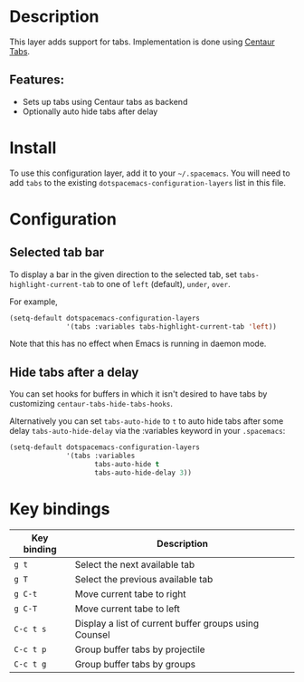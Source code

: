 Description
===========

This layer adds support for tabs. Implementation is done using [Centaur
Tabs](https://github.com/ema2159/centaur-tabs).

Features:
---------

-   Sets up tabs using Centaur tabs as backend
-   Optionally auto hide tabs after delay

Install
=======

To use this configuration layer, add it to your `~/.spacemacs`. You will
need to add `tabs` to the existing `dotspacemacs-configuration-layers`
list in this file.

Configuration
=============

Selected tab bar
----------------

To display a bar in the given direction to the selected tab, set
`tabs-highlight-current-tab` to one of `left` (default), `under`,
`over`.

For example,

``` commonlisp
(setq-default dotspacemacs-configuration-layers
              '(tabs :variables tabs-highlight-current-tab 'left))
```

Note that this has no effect when Emacs is running in daemon mode.

Hide tabs after a delay
-----------------------

You can set hooks for buffers in which it isn't desired to have tabs by
customizing `centaur-tabs-hide-tabs-hooks`.

Alternatively you can set `tabs-auto-hide` to `t` to auto hide tabs
after some delay `tabs-auto-hide-delay` via the :variables keyword in
your `.spacemacs`:

``` commonlisp
(setq-default dotspacemacs-configuration-layers
              '(tabs :variables
                     tabs-auto-hide t
                     tabs-auto-hide-delay 3))
```

Key bindings
============

| Key binding | Description                                           |
|-------------|-------------------------------------------------------|
| `g t`       | Select the next available tab                         |
| `g T`       | Select the previous available tab                     |
| `g C-t`     | Move current tabe to right                            |
| `g C-T`     | Move current tabe to left                             |
| `C-c t s`   | Display a list of current buffer groups using Counsel |
| `C-c t p`   | Group buffer tabs by projectile                       |
| `C-c t g`   | Group buffer tabs by groups                           |
